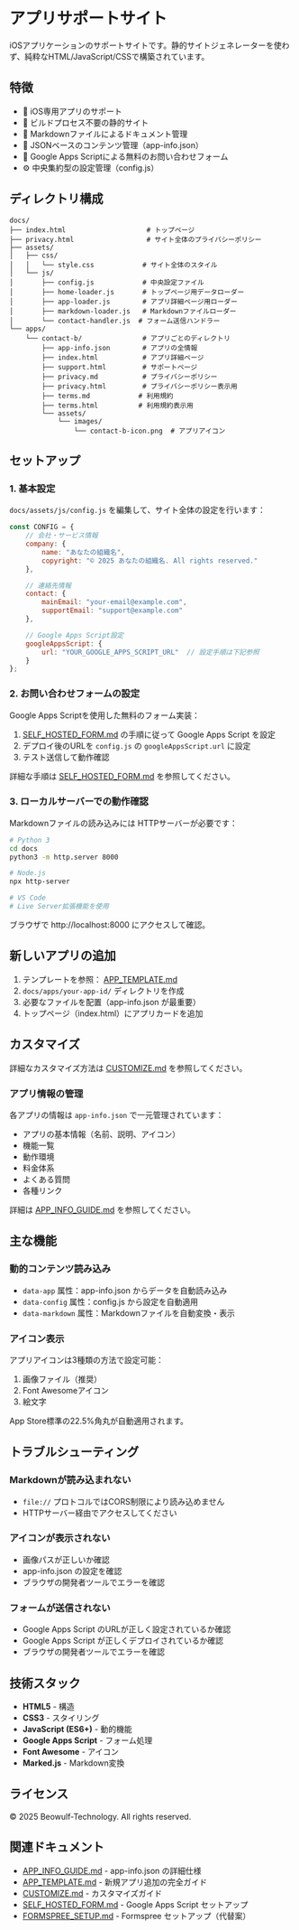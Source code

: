 # アプリサポートサイト

iOSアプリケーションのサポートサイトです。静的サイトジェネレーターを使わず、純粋なHTML/JavaScript/CSSで構築されています。

## 特徴

- 📱 iOS専用アプリのサポート
- 🚀 ビルドプロセス不要の静的サイト
- 📝 Markdownファイルによるドキュメント管理
- 🔧 JSONベースのコンテンツ管理（app-info.json）
- 📧 Google Apps Scriptによる無料のお問い合わせフォーム
- ⚙️ 中央集約型の設定管理（config.js）

## ディレクトリ構成

```
docs/
├── index.html                    # トップページ
├── privacy.html                  # サイト全体のプライバシーポリシー
├── assets/
│   ├── css/
│   │   └── style.css            # サイト全体のスタイル
│   └── js/
│       ├── config.js            # 中央設定ファイル
│       ├── home-loader.js       # トップページ用データローダー
│       ├── app-loader.js        # アプリ詳細ページ用ローダー
│       ├── markdown-loader.js   # Markdownファイルローダー
│       └── contact-handler.js  # フォーム送信ハンドラー
└── apps/
    └── contact-b/               # アプリごとのディレクトリ
        ├── app-info.json        # アプリの全情報
        ├── index.html           # アプリ詳細ページ
        ├── support.html         # サポートページ
        ├── privacy.md           # プライバシーポリシー
        ├── privacy.html         # プライバシーポリシー表示用
        ├── terms.md            # 利用規約
        ├── terms.html          # 利用規約表示用
        └── assets/
            └── images/
                └── contact-b-icon.png  # アプリアイコン
```

## セットアップ

### 1. 基本設定

`docs/assets/js/config.js` を編集して、サイト全体の設定を行います：

```javascript
const CONFIG = {
    // 会社・サービス情報
    company: {
        name: "あなたの組織名",
        copyright: "© 2025 あなたの組織名. All rights reserved."
    },

    // 連絡先情報
    contact: {
        mainEmail: "your-email@example.com",
        supportEmail: "support@example.com"
    },

    // Google Apps Script設定
    googleAppsScript: {
        url: "YOUR_GOOGLE_APPS_SCRIPT_URL"  // 設定手順は下記参照
    }
};
```

### 2. お問い合わせフォームの設定

Google Apps Scriptを使用した無料のフォーム実装：

1. [SELF_HOSTED_FORM.md](SELF_HOSTED_FORM.md) の手順に従って Google Apps Script を設定
2. デプロイ後のURLを `config.js` の `googleAppsScript.url` に設定
3. テスト送信して動作確認

詳細な手順は [SELF_HOSTED_FORM.md](SELF_HOSTED_FORM.md) を参照してください。

### 3. ローカルサーバーでの動作確認

Markdownファイルの読み込みには HTTPサーバーが必要です：

```bash
# Python 3
cd docs
python3 -m http.server 8000

# Node.js
npx http-server

# VS Code
# Live Server拡張機能を使用
```

ブラウザで http://localhost:8000 にアクセスして確認。

## 新しいアプリの追加

1. テンプレートを参照： [APP_TEMPLATE.md](APP_TEMPLATE.md)
2. `docs/apps/your-app-id/` ディレクトリを作成
3. 必要なファイルを配置（app-info.json が最重要）
4. トップページ（index.html）にアプリカードを追加

## カスタマイズ

詳細なカスタマイズ方法は [CUSTOMIZE.md](CUSTOMIZE.md) を参照してください。

### アプリ情報の管理

各アプリの情報は `app-info.json` で一元管理されています：

- アプリの基本情報（名前、説明、アイコン）
- 機能一覧
- 動作環境
- 料金体系
- よくある質問
- 各種リンク

詳細は [APP_INFO_GUIDE.md](APP_INFO_GUIDE.md) を参照してください。

## 主な機能

### 動的コンテンツ読み込み

- `data-app` 属性：app-info.json からデータを自動読み込み
- `data-config` 属性：config.js から設定を自動適用
- `data-markdown` 属性：Markdownファイルを自動変換・表示

### アイコン表示

アプリアイコンは3種類の方法で設定可能：

1. 画像ファイル（推奨）
2. Font Awesomeアイコン
3. 絵文字

App Store標準の22.5%角丸が自動適用されます。

## トラブルシューティング

### Markdownが読み込まれない

- `file://` プロトコルではCORS制限により読み込めません
- HTTPサーバー経由でアクセスしてください

### アイコンが表示されない

- 画像パスが正しいか確認
- app-info.json の設定を確認
- ブラウザの開発者ツールでエラーを確認

### フォームが送信されない

- Google Apps Script のURLが正しく設定されているか確認
- Google Apps Script が正しくデプロイされているか確認
- ブラウザの開発者ツールでエラーを確認

## 技術スタック

- **HTML5** - 構造
- **CSS3** - スタイリング
- **JavaScript (ES6+)** - 動的機能
- **Google Apps Script** - フォーム処理
- **Font Awesome** - アイコン
- **Marked.js** - Markdown変換

## ライセンス

© 2025 Beowulf-Technology. All rights reserved.

## 関連ドキュメント

- [APP_INFO_GUIDE.md](APP_INFO_GUIDE.md) - app-info.json の詳細仕様
- [APP_TEMPLATE.md](APP_TEMPLATE.md) - 新規アプリ追加の完全ガイド
- [CUSTOMIZE.md](CUSTOMIZE.md) - カスタマイズガイド
- [SELF_HOSTED_FORM.md](SELF_HOSTED_FORM.md) - Google Apps Script セットアップ
- [FORMSPREE_SETUP.md](FORMSPREE_SETUP.md) - Formspree セットアップ（代替案）